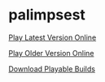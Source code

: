 palimpsest
==========
[Play Latest Version Online](//goo.gl/LzDt4N)

[Play Older Version Online](//goo.gl/LzDt4N)

[Download Playable Builds](//robertsdionne.github.io/palimpsest/download)
